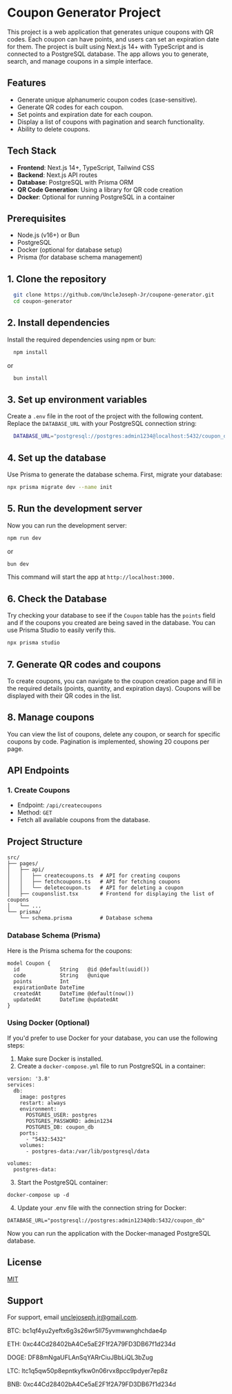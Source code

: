 # Coupon Generator Project

This project is a web application that generates unique coupons with QR codes. Each coupon can have points, and users can set an expiration date for them. The project is built using Next.js 14+ with TypeScript and is connected to a PostgreSQL database. The app allows you to generate, search, and manage coupons in a simple interface.

## Features
- Generate unique alphanumeric coupon codes (case-sensitive).
- Generate QR codes for each coupon.
- Set points and expiration date for each coupon.
- Display a list of coupons with pagination and search functionality.
- Ability to delete coupons.

## Tech Stack
- **Frontend**: Next.js 14+, TypeScript, Tailwind CSS
- **Backend**: Next.js API routes
- **Database**: PostgreSQL with Prisma ORM
- **QR Code Generation**: Using a library for QR code creation
- **Docker**: Optional for running PostgreSQL in a container

## Prerequisites
- Node.js (v16+) or Bun
- PostgreSQL
- Docker (optional for database setup)
- Prisma (for database schema management)

## 1. Clone the repository


```bash
  git clone https://github.com/UncleJoseph-Jr/coupone-generator.git
  cd coupon-generator
```

## 2. Install dependencies

Install the required dependencies using npm or bun:

```bash
  npm install
```
or
```bash
  bun install
```

## 3. Set up environment variables

Create a `.env` file in the root of the project with the following content. Replace the `DATABASE_URL` with your PostgreSQL connection string:

```bash
  DATABASE_URL="postgresql://postgres:admin1234@localhost:5432/coupon_db"
``` 
## 4. Set up the database
Use Prisma to generate the database schema. First, migrate your database:
```bash
npx prisma migrate dev --name init
```
## 5. Run the development server
Now you can run the development server:
```bash
npm run dev
```
or
```bash
bun dev
```
This command will start the app at `http://localhost:3000.`

## 6. Check the Database
Try checking your database to see if the `Coupon` table has the `points` field and if the coupons you created are being saved in the database. You can use Prisma Studio to easily verify this.
```bash
npx prisma studio
```

## 7. Generate QR codes and coupons
To create coupons, you can navigate to the coupon creation page and fill in the required details (points, quantity, and expiration days). Coupons will be displayed with their QR codes in the list.

## 8. Manage coupons
You can view the list of coupons, delete any coupon, or search for specific coupons by code. Pagination is implemented, showing 20 coupons per page.

## API Endpoints
### 1. Create Coupons
- Endpoint: `/api/createcoupons`
- Method: `GET`
- Fetch all available coupons from the database.

## Project Structure
```
src/
├── pages/
│   ├── api/
│   │   ├── createcoupons.ts  # API for creating coupons
│   │   ├── fetchcoupons.ts   # API for fetching coupons
│   │   └── deletecoupon.ts   # API for deleting a coupon
│   ├── couponslist.tsx       # Frontend for displaying the list of coupons
│   └── ...
└── prisma/
    └── schema.prisma         # Database schema

```
### Database Schema (Prisma)
Here is the Prisma schema for the coupons:
```
model Coupon {
  id             String   @id @default(uuid())
  code           String   @unique
  points         Int
  expirationDate DateTime
  createdAt      DateTime @default(now())
  updatedAt      DateTime @updatedAt
}

```
### Using Docker (Optional)
If you'd prefer to use Docker for your database, you can use the following steps:
1. Make sure Docker is installed.
2. Create a `docker-compose.yml` file to run PostgreSQL in a container:
```
version: '3.8'
services:
  db:
    image: postgres
    restart: always
    environment:
      POSTGRES_USER: postgres
      POSTGRES_PASSWORD: admin1234
      POSTGRES_DB: coupon_db
    ports:
      - "5432:5432"
    volumes:
      - postgres-data:/var/lib/postgresql/data

volumes:
  postgres-data:

```
3. Start the PostgreSQL container:
```
docker-compose up -d
```
4. Update your .env file with the connection string for Docker:
```
DATABASE_URL="postgresql://postgres:admin1234@db:5432/coupon_db"
```
Now you can run the application with the Docker-managed PostgreSQL database.


## License

[MIT](https://choosealicense.com/licenses/mit/)


## Support

For support, email unclejoseph.jr@gmail.com. 

BTC: bc1qf4yu2yeftx6g3s26wr5ll75yvmwwnghchdae4p

ETH: 0xc44Cd28402bA4Ce5aE2F1f2A79FD3DB67f1d234d

DOGE: DF88mNgaUFLAnSqYARrCiuJBbLiQL3bZug

LTC: ltc1q5qw50p8epntkyfkw0n06rvx8pcc9pdyer7ep8z

BNB: 0xc44Cd28402bA4Ce5aE2F1f2A79FD3DB67f1d234d
